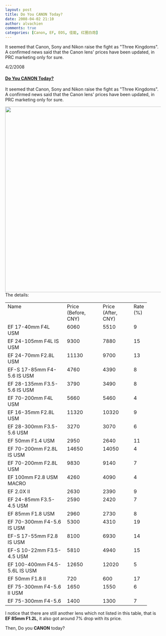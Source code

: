 ```yaml
---
layout: post
title: Do You CANON Today?
date: 2008-04-02 21:10
author: alvachien
comments: true
categories: [Canon, EF, EOS, 佳能, 红圈白炮]
---
```

It seemed that Canon, Sony and Nikon raise the fight as "Three Kingdoms". A confirmed news said that the Canon lens' prices have been updated, in PRC marketing only for sure.
<div id="entrycns!C678F199F470A1FB!1064">
<div id="LastMDatecns!C678F199F470A1FB!1064">4/2/2008</div>
<h4 id="subjcns!C678F199F470A1FB!1064"><a href="http://alvachien.spaces.live.com/blog/cns!C678F199F470A1FB!1064.entry">Do You CANON Today?</a></h4>
<div id="msgcns!C678F199F470A1FB!1064">

It seemed that Canon, Sony and Nikon raise the fight as "Three Kingdoms". A confirmed news said that the Canon lens' prices have been updated, in PRC marketing only for sure.

<img src="http://farm4.static.flickr.com/3027/2381961553_4eb43057b9_b.jpg" alt="" width="600" />

</div>
</div>
The details:
<table border="0" cellspacing="0" cellpadding="2" width="394">
<tbody>
<tr>
<td width="176" valign="top">Name</td>
<td width="100" valign="top">Price (Before, CNY)</td>
<td width="84" valign="top">Price (After, CNY)</td>
<td width="32" valign="top">Rate (%)</td>
</tr>
<tr>
<td width="175" valign="top">EF 17-40mm F4L USM</td>
<td width="100" valign="top">6060</td>
<td width="84" valign="top">5510</td>
<td width="33" valign="top">9</td>
</tr>
<tr>
<td width="174" valign="top">EF 24-105mm F4L IS USM</td>
<td width="100" valign="top">9300</td>
<td width="84" valign="top">7880</td>
<td width="34" valign="top">15</td>
</tr>
<tr>
<td width="174" valign="top">EF 24-70mm F2.8L USM</td>
<td width="100" valign="top">11130</td>
<td width="84" valign="top">9700</td>
<td width="34" valign="top">13</td>
</tr>
<tr>
<td width="174" valign="top">EF-S 17-85mm F4-5.6 IS USM</td>
<td width="100" valign="top">4760</td>
<td width="84" valign="top">4390</td>
<td width="34" valign="top">8</td>
</tr>
<tr>
<td width="174" valign="top">EF 28-135mm F3.5-5.6 IS USM</td>
<td width="100" valign="top">3790</td>
<td width="84" valign="top">3490</td>
<td width="34" valign="top">8</td>
</tr>
<tr>
<td width="175" valign="top">EF 70-200mm F4L USM</td>
<td width="100" valign="top">5660</td>
<td width="84" valign="top">5460</td>
<td width="34" valign="top">4</td>
</tr>
<tr>
<td width="175" valign="top">EF 16-35mm F2.8L USM</td>
<td width="100" valign="top">11320</td>
<td width="84" valign="top">10320</td>
<td width="34" valign="top">9</td>
</tr>
<tr>
<td width="173" valign="top">EF 28-300mm F3.5-5.6 USM</td>
<td width="100" valign="top">3270</td>
<td width="84" valign="top">3070</td>
<td width="34" valign="top">6</td>
</tr>
<tr>
<td width="173" valign="top">EF 50mm F1.4 USM</td>
<td width="100" valign="top">2950</td>
<td width="84" valign="top">2640</td>
<td width="34" valign="top">11</td>
</tr>
<tr>
<td width="173" valign="top">EF 70-200mm F2.8L IS USM</td>
<td width="100" valign="top">14650</td>
<td width="84" valign="top">14050</td>
<td width="34" valign="top">4</td>
</tr>
<tr>
<td width="173" valign="top">EF 70-200mm F2.8L USM</td>
<td width="100" valign="top">9830</td>
<td width="84" valign="top">9140</td>
<td width="34" valign="top">7</td>
</tr>
<tr>
<td width="173" valign="top">EF 100mm F2.8 USM MACRO</td>
<td width="100" valign="top">4260</td>
<td width="84" valign="top">4090</td>
<td width="34" valign="top">4</td>
</tr>
<tr>
<td width="173" valign="top">EF 2.0X II</td>
<td width="100" valign="top">2630</td>
<td width="84" valign="top">2390</td>
<td width="34" valign="top">9</td>
</tr>
<tr>
<td width="173" valign="top">EF 24-85mm F3.5-4.5 USM</td>
<td width="100" valign="top">2590</td>
<td width="84" valign="top">2420</td>
<td width="34" valign="top">7</td>
</tr>
<tr>
<td width="173" valign="top">EF 85mm F1.8 USM</td>
<td width="100" valign="top">2960</td>
<td width="84" valign="top">2730</td>
<td width="34" valign="top">8</td>
</tr>
<tr>
<td width="173" valign="top">EF 70-300mm F4-5.6 IS USM</td>
<td width="100" valign="top">5300</td>
<td width="84" valign="top">4310</td>
<td width="34" valign="top">19</td>
</tr>
<tr>
<td width="173" valign="top">EF-S 17-55mm F2.8 IS USM</td>
<td width="100" valign="top">8100</td>
<td width="84" valign="top">6930</td>
<td width="34" valign="top">14</td>
</tr>
<tr>
<td width="173" valign="top">EF-S 10-22mm F3.5-4.5 USM</td>
<td width="100" valign="top">5810</td>
<td width="84" valign="top">4940</td>
<td width="34" valign="top">15</td>
</tr>
<tr>
<td width="173" valign="top">EF 100-400mm F4.5-5.6L IS USM</td>
<td width="100" valign="top">12650</td>
<td width="84" valign="top">12020</td>
<td width="34" valign="top">5</td>
</tr>
<tr>
<td width="173" valign="top">EF 50mm F1.8 II</td>
<td width="100" valign="top">720</td>
<td width="84" valign="top">600</td>
<td width="34" valign="top">17</td>
</tr>
<tr>
<td width="173" valign="top">EF 75-300mm F4-5.6 II USM</td>
<td width="100" valign="top">1650</td>
<td width="84" valign="top">1550</td>
<td width="34" valign="top">6</td>
</tr>
<tr>
<td width="173" valign="top">EF 75-300mm F4-5.6</td>
<td width="100" valign="top">1400</td>
<td width="84" valign="top">1300</td>
<td width="35" valign="top">7</td>
</tr>
</tbody>
</table>
I notice that there are still another lens which not listed in this table, that is <strong>EF 85mm F1.2L</strong>, it also got around 7% drop with its price.

Then, Do you <strong>CANON</strong> today?
